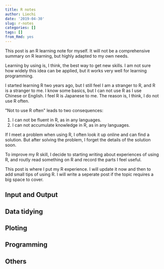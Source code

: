 ```yaml
---
title: R notes
author: Liechi
date: '2019-04-30'
slug: r-notes
categories: []
tags: []
from_Rmd: yes
---
```

This post is an R learning note for myself. It will not be a comprehensive summary on R learning, but highly adapted to my own needs.   

Learning by using is, I think, the best way to get new skills. I am not sure how widely this idea can be applied, but it works very well for learning programming.  

I started learning R two years ago, but I still feel I am a stranger to R, and R is a stranger to me. I know some basics, but I can not use R as I use Chinese or English. I feel R is Japanese to me. The reason is, I think, I do not use R often.  

"Not to use R often" leads to two consequences:  

1. I can not be fluent in R, as in any languages.
2. I can not accumulate knowledge in R, as in any languages.

If I meet a problem when using R, I often look it up online and can find a solution. But after solving the problem, I forget the details of the solution soon.   

To improve my R skill, I decide to starting writing about experiences of using R, and routly read something on R and record the parts I feel useful.   

This post is where I put my R experience. I will update it now and then to add small tips of using R. I will write a seperate post if the topic requires a big space to cover.   

## Input and Output 

## Data tidying  

## Ploting

## Programming   

## Others










